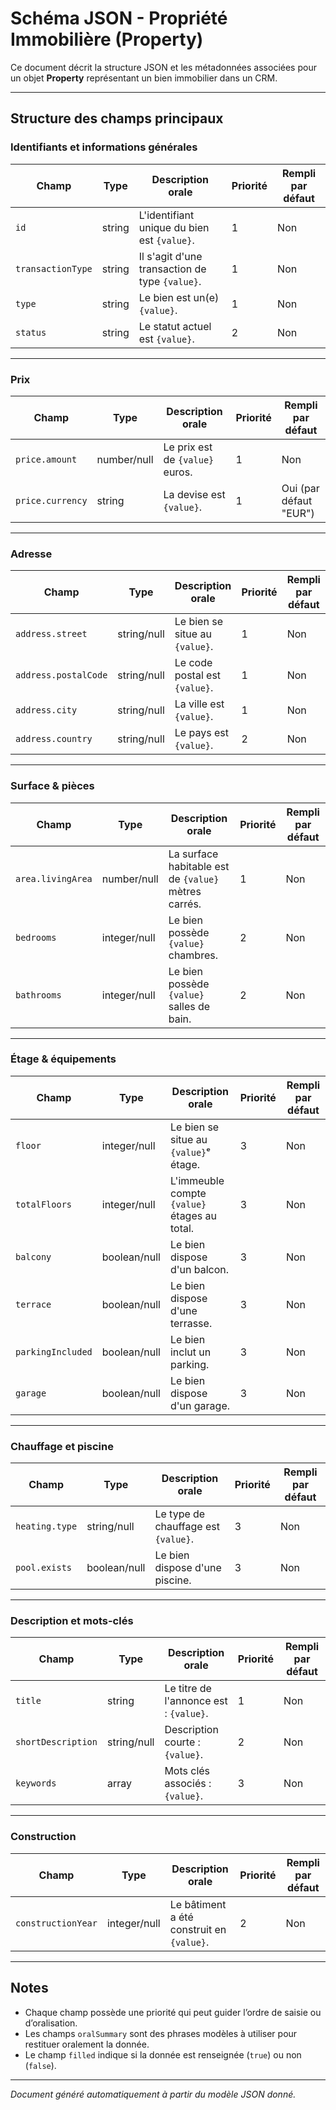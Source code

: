 # Schéma JSON - Propriété Immobilière (Property)

Ce document décrit la structure JSON et les métadonnées associées pour un objet **Property** représentant un bien immobilier dans un CRM.

---

## Structure des champs principaux

### Identifiants et informations générales

| Champ            | Type          | Description orale                                    | Priorité | Rempli par défaut |
|------------------|---------------|-----------------------------------------------------|----------|-------------------|
| `id`             | string        | L'identifiant unique du bien est `{value}`.         | 1        | Non               |
| `transactionType`| string        | Il s'agit d'une transaction de type `{value}`.      | 1        | Non               |
| `type`           | string        | Le bien est un(e) `{value}`.                         | 1        | Non               |
| `status`         | string        | Le statut actuel est `{value}`.                       | 2        | Non               |

---

### Prix

| Champ            | Type          | Description orale                                   | Priorité | Rempli par défaut |
|------------------|---------------|----------------------------------------------------|----------|-------------------|
| `price.amount`   | number/null    | Le prix est de `{value}` euros.                     | 1        | Non               |
| `price.currency` | string        | La devise est `{value}`.                            | 1        | Oui (par défaut "EUR") |

---

### Adresse

| Champ           | Type          | Description orale                                    | Priorité | Rempli par défaut |
|-----------------|---------------|-----------------------------------------------------|----------|-------------------|
| `address.street`  | string/null   | Le bien se situe au `{value}`.                       | 1        | Non               |
| `address.postalCode` | string/null | Le code postal est `{value}`.                        | 1        | Non               |
| `address.city`    | string/null   | La ville est `{value}`.                              | 1        | Non               |
| `address.country` | string/null   | Le pays est `{value}`.                               | 2        | Non               |

---

### Surface & pièces

| Champ           | Type          | Description orale                                    | Priorité | Rempli par défaut |
|-----------------|---------------|-----------------------------------------------------|----------|-------------------|
| `area.livingArea`| number/null   | La surface habitable est de `{value}` mètres carrés.| 1        | Non               |
| `bedrooms`      | integer/null  | Le bien possède `{value}` chambres.                  | 2        | Non               |
| `bathrooms`     | integer/null  | Le bien possède `{value}` salles de bain.            | 2        | Non               |

---

### Étage & équipements

| Champ            | Type          | Description orale                                    | Priorité | Rempli par défaut |
|------------------|---------------|-----------------------------------------------------|----------|-------------------|
| `floor`          | integer/null  | Le bien se situe au `{value}`ᵉ étage.               | 3        | Non               |
| `totalFloors`    | integer/null  | L'immeuble compte `{value}` étages au total.        | 3        | Non               |
| `balcony`        | boolean/null  | Le bien dispose d'un balcon.                         | 3        | Non               |
| `terrace`        | boolean/null  | Le bien dispose d'une terrasse.                      | 3        | Non               |
| `parkingIncluded`| boolean/null  | Le bien inclut un parking.                           | 3        | Non               |
| `garage`         | boolean/null  | Le bien dispose d'un garage.                         | 3        | Non               |

---

### Chauffage et piscine

| Champ            | Type          | Description orale                                    | Priorité | Rempli par défaut |
|------------------|---------------|-----------------------------------------------------|----------|-------------------|
| `heating.type`   | string/null   | Le type de chauffage est `{value}`.                 | 3        | Non               |
| `pool.exists`    | boolean/null  | Le bien dispose d'une piscine.                       | 3        | Non               |

---

### Description et mots-clés

| Champ              | Type          | Description orale                                   | Priorité | Rempli par défaut |
|--------------------|---------------|----------------------------------------------------|----------|-------------------|
| `title`            | string        | Le titre de l'annonce est : `{value}`.             | 1        | Non               |
| `shortDescription` | string/null   | Description courte : `{value}`.                     | 2        | Non               |
| `keywords`         | array         | Mots clés associés : `{value}`.                     | 3        | Non               |

---

### Construction

| Champ              | Type          | Description orale                                   | Priorité | Rempli par défaut |
|--------------------|---------------|----------------------------------------------------|----------|-------------------|
| `constructionYear` | integer/null  | Le bâtiment a été construit en `{value}`.          | 2        | Non               |

---

## Notes

- Chaque champ possède une priorité qui peut guider l’ordre de saisie ou d’oralisation.  
- Les champs `oralSummary` sont des phrases modèles à utiliser pour restituer oralement la donnée.  
- Le champ `filled` indique si la donnée est renseignée (`true`) ou non (`false`).  

---

*Document généré automatiquement à partir du modèle JSON donné.*
